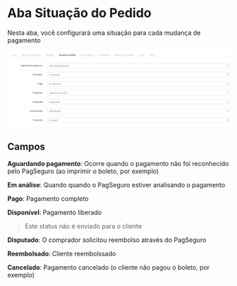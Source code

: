 # Aba Situação do Pedido

Nesta aba, você configurará uma situação para cada mudança de pagamento

![Aba situação do pedido](./assets/tab-order-status.png#zoom)

## Campos

**Aguardando pagamento**: Ocorre quando o pagamento não foi reconhecido pelo PagSeguro (ao imprimir o boleto, por exemplo)

**Em análise**: Quando quando o PagSeguro estiver analisando o pagamento

**Pago**: Pagamento completo

**Disponível**: Pagamento liberado

 > Este status não é enviado para o cliente

**Disputado**: O comprador solicitou reembolso através do PagSeguro

**Reembolsado**: Cliente reembolssado

**Cancelado**: Pagamento cancelado (o cliente não pagou o boleto, por exemplo)